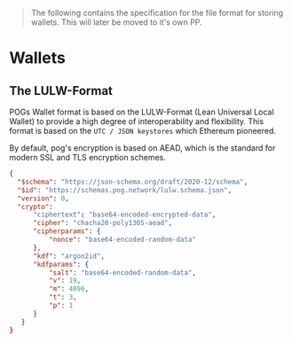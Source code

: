 > The following contains the specification for the file format for storing wallets. This will later be moved to it's own PP.

# Wallets

## The LULW-Format

POGs Wallet format is based on the LULW-Format (Lean Universal Local Wallet) to provide a high degree of interoperability and flexibility.
This format is based on the `UTC / JSON keystores` which Ethereum pioneered.

By default, pog's encryption is based on AEAD, which is the standard for modern SSL and TLS encryption schemes.

```json
{
  "$schema": "https://json-schema.org/draft/2020-12/schema",
  "$id": "https://schemas.pog.network/lulw.schema.json",
  "version": 0,
  "crypto":
      "ciphertext": "base64-encoded-encrypted-data",
      "cipher": "chacha20-poly1305-aead",
      "cipherparams": {
          "nonce": "base64-encoded-random-data"
      },
      "kdf": "argon2id",
      "kdfparams": { 
          "salt": "base64-encoded-random-data",
          "v": 19,
          "m": 4096,
          "t": 3,
          "p": 1
      }
   }
}
```
